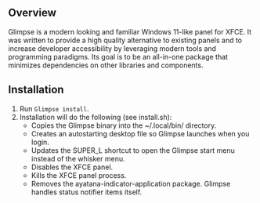## Overview

Glimpse is a modern looking and familiar Windows 11-like panel for XFCE.  It was written to provide a high quality alternative to existing panels and to increase developer accessibility by leveraging modern tools and programming paradigms.  Its goal is to be an all-in-one package that minimizes dependencies on other libraries and components.

## Installation

1. Run ```Glimpse install```.
2. Installation will do the following (see install.sh):
   * Copies the Glimpse binary into the ~/.local/bin/ directory.
   * Creates an autostarting desktop file so Glimpse launches when you login.
   * Updates the SUPER_L shortcut to open the Glimpse start menu instead of the whisker menu.
   * Disables the XFCE panel.
   * Kills the XFCE panel process.
   * Removes the ayatana-indicator-application package.  Glimpse handles status notifier items itself.
